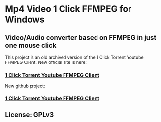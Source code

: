 #  Mp4 Video 1 Click FFMPEG for Windows

## Video/Audio converter based on FFMPEG in just one mouse click

This project is an old archived version of the 1 Click Torrent Youtube FFMPEG Client. New official site is here:

### [1 Click Torrent Youtube FFMPEG Client](https://www.open-source.tech/1-Click-Torrent-Youtube-FFMPEG-Client/)

New github project:

### [1 Click Torrent Youtube FFMPEG Client](https://github.com/stephaniewm55/1-Click-Torrent-Youtube-FFMPEG-Client)

## License: GPLv3
